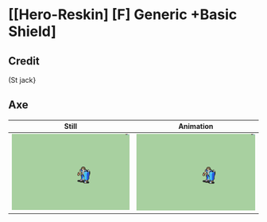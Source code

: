 # [\[Hero-Reskin\] \[F\] Generic +Basic Shield]

## Credit

(St jack}
	
## Axe

| Still | Animation |
| :---: | :-------: |
| ![Axe still](./Axe_000.png) | ![Axe animation](./Axe.gif) |
